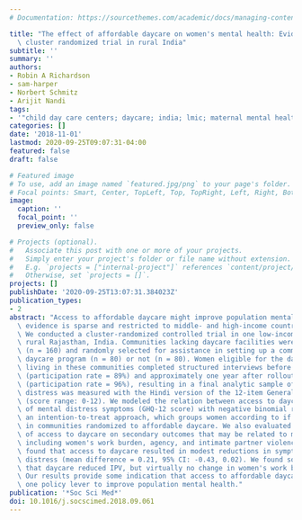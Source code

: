 ```yaml
---
# Documentation: https://sourcethemes.com/academic/docs/managing-content/

title: "The effect of affordable daycare on women's mental health: Evidence from a\
  \ cluster randomized trial in rural India"
subtitle: ''
summary: ''
authors:
- Robin A Richardson
- sam-harper
- Norbert Schmitz
- Arijit Nandi
tags:
- '"child day care centers; daycare; india; lmic; maternal mental health; mental distress"'
categories: []
date: '2018-11-01'
lastmod: 2020-09-25T09:07:31-04:00
featured: false
draft: false

# Featured image
# To use, add an image named `featured.jpg/png` to your page's folder.
# Focal points: Smart, Center, TopLeft, Top, TopRight, Left, Right, BottomLeft, Bottom, BottomRight.
image:
  caption: ''
  focal_point: ''
  preview_only: false

# Projects (optional).
#   Associate this post with one or more of your projects.
#   Simply enter your project's folder or file name without extension.
#   E.g. `projects = ["internal-project"]` references `content/project/deep-learning/index.md`.
#   Otherwise, set `projects = []`.
projects: []
publishDate: '2020-09-25T13:07:31.384023Z'
publication_types:
- 2
abstract: "Access to affordable daycare might improve population mental health. However,\
  \ evidence is sparse and restricted to middle- and high-income country settings.\
  \ We conducted a cluster-randomized controlled trial in one low-income setting,\
  \ rural Rajasthan, India. Communities lacking daycare facilities were identified\
  \ (n = 160) and randomly selected for assistance in setting up a community-based\
  \ daycare program (n = 80) or not (n = 80). Women eligible for the daycare program\
  \ living in these communities completed structured interviews before the intervention\
  \ (participation rate = 89%) and approximately one year after rollout of the intervention\
  \ (participation rate = 96%), resulting in a final analytic sample of 3041. Mental\
  \ distress was measured with the Hindi version of the 12-item General Health Questionnaire\
  \ (score range: 0-12). We modeled the relation between access to daycare and number\
  \ of mental distress symptoms (GHQ-12 score) with negative binomial regression using\
  \ an intention-to-treat approach, which groups women according to if they lived\
  \ in communities randomized to affordable daycare. We also evaluated the effect\
  \ of access to daycare on secondary outcomes that may be related to mental distress,\
  \ including women's work burden, agency, and intimate partner violence (IPV). We\
  \ found that access to daycare resulted in modest reductions in symptoms of mental\
  \ distress (mean difference = 0.21, 95% CI: -0.43, 0.02). We found some evidence\
  \ that daycare reduced IPV, but virtually no change in women's work burden or agency.\
  \ Our results provide some indication that access to affordable daycare might be\
  \ one policy lever to improve population mental health."
publication: '*Soc Sci Med*'
doi: 10.1016/j.socscimed.2018.09.061
---
```

